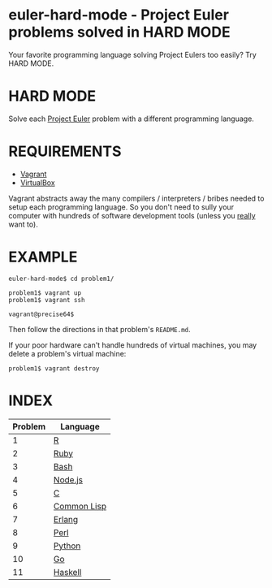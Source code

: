 # euler-hard-mode - Project Euler problems solved in HARD MODE

Your favorite programming language solving Project Eulers too easily? Try HARD MODE.

# HARD MODE

Solve each [Project Euler](https://projecteuler.net/) problem with a different programming language.

# REQUIREMENTS

* [Vagrant](http://www.vagrantup.com/)
* [VirtualBox](https://www.virtualbox.org/)

Vagrant abstracts away the many compilers / interpreters / bribes needed to setup each programming language. So you don't need to sully your computer with hundreds of software development tools (unless you [really](https://github.com/mcandre/mcandre-ubuntu) want to).

# EXAMPLE

    euler-hard-mode$ cd problem1/

    problem1$ vagrant up
    problem1$ vagrant ssh

    vagrant@precise64$

Then follow the directions in that problem's `README.md`.

If your poor hardware can't handle hundreds of virtual machines, you may delete a problem's virtual machine:

    problem1$ vagrant destroy

# INDEX

| Problem | Language                                        |
| ------- | ----------------------------------------------- |
| 1       | [R](http://www.r-project.org/)                  |
| 2       | [Ruby](https://www.ruby-lang.org/)              |
| 3       | [Bash](https://www.gnu.org/software/bash/)      |
| 4       | [Node.js](http://nodejs.org/)                   |
| 5       | [C](http://clang.llvm.org/)                     |
| 6       | [Common Lisp](http://common-lisp.net/)          |
| 7       | [Erlang](http://www.erlang.org/)                |
| 8       | [Perl](http://www.perl.org/)                    |
| 9       | [Python](http://python.org/)                    |
| 10      | [Go](http://golang.org/)                        |
| 11      | [Haskell](http://www.haskell.org/)              |
